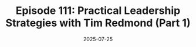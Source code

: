 ---
title: "Episode 111: Practical Leadership Strategies with Tim Redmond (Part 1)"
description: "Tim Redmond is CEO of Redmond Growth Consulting and has been growing highly successful businesses for over 35 years..."
guest: "Tim Redmond"
duration: "23 min listen"
date: 2025-07-25
slug: "episode-111"
draft: false
---